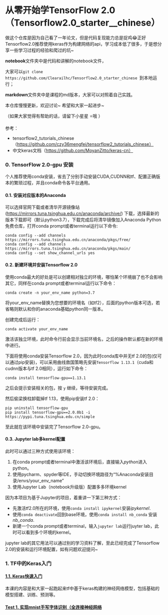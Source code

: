 # 从零开始学TensorFlow 2.0（Tensorflow2.0_starter__chinese）
做这个仓库是因为自己看了一年论文，但是代码复现能力总是捉鸡:joy:正好Tensorflow2.0推荐使用keras作为构建网络的api，学习成本低了很多，于是想分享一些学习过程的经验和爬过的坑~

**notebook**文件夹中是代码和讲解的notebook文件，

大家可以`git clone https://github.com/Clearailhc/Tensorflow2.0_starter_chinese `到本地运行；

**markdown**文件夹中是课程的md版本，大家可以对照着自己实践。

本仓库慢慢更新，欢迎讨论~ 希望和大家一起进步~

（如果大家觉得有帮助的话，请留下小星星 :star:哦 ）

参考：

- tensorflow2_tutorials_chinese（https://github.com/czy36mengfei/tensorflow2_tutorials_chinese）
- 中文keras文档（https://github.com/MoyanZitto/keras-cn）

### 0. TensorFlow 2.0-gpu 安装
个人推荐使用conda安装，省去了分别手动安装CUDA,CUDNN和tf、配置正确版本的繁琐过程，并且conda命令各平台通用。
#### 0.1. 安装对应版本的Anaconda
可以选择官网下载或者清华开源镜像站 (https://mirrors.tuna.tsinghua.edu.cn/anaconda/archive/) 下载，选择最新的版本下载即可（默认python3.7），下载完成后将清华镜像加入Anaconda Python 免费仓库，打开conda prompt或者terminal运行以下命令:

```
conda config --add channels https://mirrors.tuna.tsinghua.edu.cn/anaconda/pkgs/free/
conda config --add channels https://mirrors.tuna.tsinghua.edu.cn/anaconda/pkgs/main/
conda config --set show_channel_urls yes
```

#### 0.2. 新建环境并安装Tensorflow 2.0

使用conda最大的好处是可以创建相对独立的环境，哪怕某个环境崩了也不会影响其它，同样在conda prompt或者terminal运行以下命令：

```
conda create -n your_env_name python=3.7
```

将your_env_name替换为您想要的环境名（如tf2），后面的python版本可选，若省略则默认和你的anaconda基础python同一版本。

创建完成后运行：

```
conda activate your_env_name
```

激活该独立环境，此时命令行前会显示当前环境名，之后的操作默认都在新的环境中进行。

下面将使用conda安装Tensorflow 2.0，因为此时conda库中并无tf 2.0的包(仅可以通过pip安装)，可以采用曲线救国策略先安装`Tensorflow 1.13.1`（cuda和cudnn版本与tf 2.0相同），运行如下命令：

```
conda install tensorflow-gpu==1.13.1
```

之后会提示安装相关的包，按 `y` 继续，等待安装完成。

然后偷梁换柱卸载掉tf 1.13，使用pip安装tf 2.0：

```
pip uninstall tensorflow-gpu
pip install tensorflow-gpu==2.0.0b1 -i https://pypi.tuna.tsinghua.edu.cn/simple
```

至此就在该环境中安装完了Tensorflow 2.0-gpu。

#### 0.3. Jupyter lab多kernel配置

此时可以通过三种方式使用该环境：

1. 在conda prompt或者terminal中激活该环境后，直接输入*python*进入python。
2. 使用pycharm、spyder等IDE，手动切换环境路径为“%Anaconda安装目录/envs/your_env_name”
3. 使用Jupyter Lab（notebook升级版）配置多多环境kernel

因为本项目为基于Jupyter的项目，着重讲一下第三种方式：

- 先激活tf2.0所在的环境，使用`conda install ipykernel`安装*ipykernel*.
- 使用`conda deactivate`回到base环境，使用`conda install nb_conda` 安装*nb_conda*.
- 新建一个conda prompt或者terminal，输入`jupyter lab`运行juyter lab，此时可以看到多个环境的kernel。

jupyter lab的其它用法可以通过别的学习资料了解，至此已经完成了Tensorflow 2.0的安装和运行环境配置，如有问题欢迎提问~

### 1. TF中的Keras入门
#### [1.1. Keras快速入门](https://github.com/Clearailhc/Tensorflow2.0_starter_chinese/blob/master/markdown/1.1_keras_overview.md)

本课的内容是和大家一起跑起来tf中基于keras构建的神经网络模型，包括基础的模型搭建、训练、预测等。
#### [Test 1. 实现mnist手写字体识别（全连接神经网络](https://github.com/Clearailhc/tf2.0_tutorials_practice_chinese/blob/master/notebook/test1_mnist_dense.ipynb)

